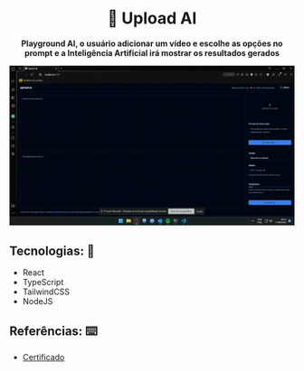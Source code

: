 <h1 align="center">🤖 Upload AI</h1>
<p align="center">
  <strong>Playground AI, o usuário adicionar um vídeo e escolhe as opções no prompt e a Inteligência Artificial irá mostrar os resultados gerados</strong>
  <br>
</p>

<p align="center">
  <img src="upload-ai-web/public/capture.gif" alt="">
</p>





## Tecnologias: 🚀
- React
- TypeScript
- TailwindCSS
- NodeJS


## Referências: ⌨️

- [Certificado](https://www.figma.com/community/file/1192839311185193574](https://app.rocketseat.com.br/certificates/3ac5076a-fba3-492d-9617-219f564a7729)https://app.rocketseat.com.br/certificates/3ac5076a-fba3-492d-9617-219f564a7729)
